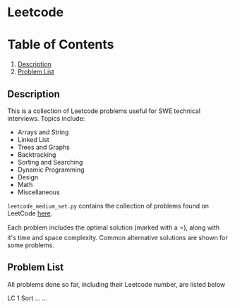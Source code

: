 # Leetcode

# Table of Contents

1. [Description](#description)
2. [Problem List]()

## Description <a name = "description"></a>
This is a collection of Leetcode problems useful for SWE technical interviews. Topics include:

- Arrays and String
- Linked List
- Trees and Graphs
- Backtracking
- Sorting and Searching
- Dynamic Programming
- Design
- Math
- Miscellaneous

`leetcode_medium_set.py` contains the collection of problems found on LeetCode [here](https://leetcode.com/explore/interview/card/top-interview-questions-medium/).

Each problem includes the optimal solution (marked with a ⭐), along with it's time and space complexity. Common alternative solutions are shown for some problems. 

## Problem List

All problems done so far, including their Leetcode number, are listed below

LC 1 Sort ...
...
